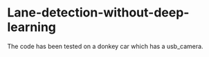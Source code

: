 # Lane-detection-without-deep-learning
The code has been tested on a donkey car which has a usb_camera. 
